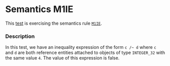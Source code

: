 # Semantics M1IE

This [test](.) is exercising the semantics rule [`M1IE`](../Readme.md).

### Description

In this test, we have an inequality expression of the form `c /~ d` where `c` and `d` are both reference entities attached to objects of type `INTEGER_32` with the same value `4`. The value of this expression is false.
